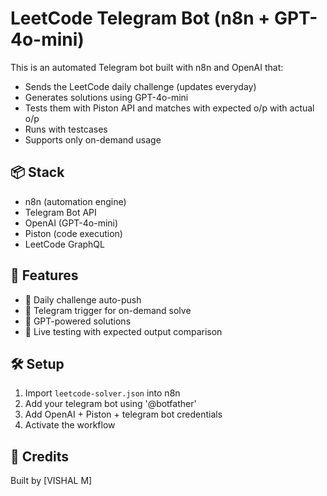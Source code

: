 # LeetCode Telegram Bot (n8n + GPT-4o-mini)

This is an automated Telegram bot built with n8n and OpenAI that:

- Sends the LeetCode daily challenge (updates everyday)
- Generates solutions using GPT-4o-mini
- Tests them with Piston API and matches with expected o/p with actual o/p
- Runs with testcases
- Supports only on-demand usage

## 📦 Stack
- n8n (automation engine)
- Telegram Bot API
- OpenAI (GPT-4o-mini)
- Piston (code execution)
- LeetCode GraphQL

## 🚀 Features
- 📅 Daily challenge auto-push
- 💬 Telegram trigger for on-demand solve
- 🧠 GPT-powered solutions
- 🧪 Live testing with expected output comparison

## 🛠 Setup
1. Import `leetcode-solver.json` into n8n
2. Add your telegram bot using '@botfather'
3. Add OpenAI + Piston + telegram bot credentials
4. Activate the workflow

## 🔗 Credits
Built by [VISHAL M]
